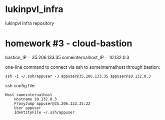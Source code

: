 # lukinpvl_infra
lukinpvl Infra repository

# homework #3 - cloud-bastion

bastion_IP = 35.206.133.35
someinternalhost_IP = 10.132.0.3

one-line command to connect via ssh to someinternalhost through bastion:

    ssh -i ~/.ssh/appuser -J appuser@35.206.133.35 appuser@10.132.0.3

ssh config file:

    Host someinternalhost
    	Hostname 10.132.0.3
    	ProxyJump appuser@35.206.133.35:22
    	User appuser
    	IdentityFile ~/.ssh/appuser
